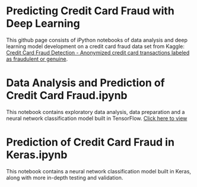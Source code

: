 # Predicting Credit Card Fraud with Deep Learning

This github page consists of iPython notebooks of data analysis and deep learning model development on a credit card fraud data set from Kaggle: [Credit Card Fraud Detection - Anonymized credit card transactions labeled as fraudulent or genuine](https://www.kaggle.com/mlg-ulb/creditcardfraud).

# Data Analysis and Prediction of Credit Card Fraud.ipynb
This notebook contains exploratory data analysis, data preparation and a neural network classification model built in TensorFlow.
[Click here to view](https://github.com/stochasticats/credit-card-fraud-detection/blob/master/Data%20Analysis%20and%20Prediction%20of%20Credit%20Card%20Fraud.ipynb)

# Prediction of Credit Card Fraud in Keras.ipynb
This notebook contains a neural network classification model built in Keras, along with more in-depth testing and validation.
